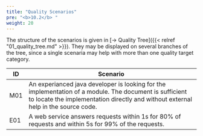 ```yaml
---
title: "Quality Scenarios"
pre: "<b>10.2</b> "
weight: 20
---
```


The structure of the scenarios is given in [→ Quality Tree]({{< relref "01_quality_tree.md" >}}).
They may be displayed on several branches of the tree, since a single scenaria may help with more than one quality target category.

| ID | Scenario           |
|-----|--------------------|
| M01 | An experianced java developer is looking for the implementation of a module. The document is sufficient to locate the implementation directly and without external help in the source code. |
| E01 | A web service answers requests within 1s for 80% of requests and within 5s for 99% of the requests. |
